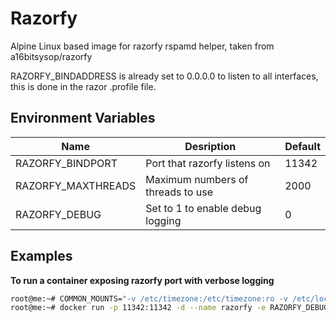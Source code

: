 # Razorfy
Alpine Linux based image for razorfy rspamd helper, taken from a16bitsysop/razorfy

RAZORFY_BINDADDRESS is already set to 0.0.0.0 to listen to all interfaces, this is done in the razor .profile file.

## Environment Variables
| Name                | Desription                                             | Default   |
| ------------------- | ------------------------------------------------------ | --------- |
| RAZORFY_BINDPORT    | Port that razorfy listens on                           | 11342     |
| RAZORFY_MAXTHREADS  | Maximum numbers of threads to use                      | 2000      |
| RAZORFY_DEBUG       | Set to 1 to enable debug logging                       | 0         |

## Examples
**To run a container exposing razorfy port with verbose logging**
```bash
root@me:~# COMMON_MOUNTS="-v /etc/timezone:/etc/timezone:ro -v /etc/localtime:/etc/localtime:ro -v /etc/locale.gen:/etc/locale.gen:ro"
root@me:~# docker run -p 11342:11342 -d --name razorfy -e RAZORFY_DEBUG=1 $COMMON_MOUNTS neomediatech/razorfy
```
